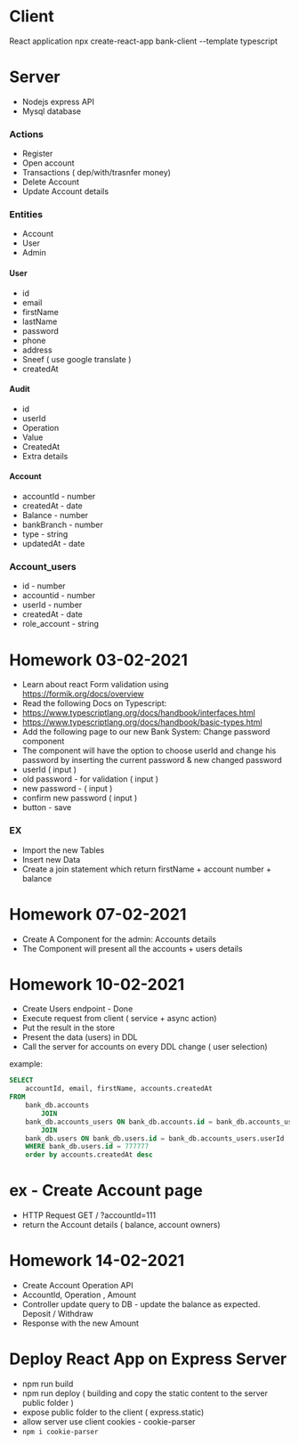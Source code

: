 # Client
React application
npx create-react-app bank-client --template typescript


# Server
- Nodejs express API
- Mysql database

### Actions
- Register
- Open account
- Transactions ( dep/with/trasnfer money)
- Delete Account
- Update Account details


### Entities 
- Account
- User
- Admin 

#### User
- id 
- email
- firstName
- lastName
- password
- phone
- address
- Sneef ( use google translate )
- createdAt

#### Audit 
- id
- userId
- Operation  
- Value
- CreatedAt
- Extra details


#### Account
- accountId - number
- createdAt - date
- Balance - number
- bankBranch - number 
- type - string
- updatedAt - date

### Account_users
- id - number
- accountid - number 
- userId - number 
- createdAt - date
- role_account - string


# Homework 03-02-2021
- Learn about react Form validation using https://formik.org/docs/overview
- Read the following Docs on Typescript:
 - https://www.typescriptlang.org/docs/handbook/interfaces.html
 - https://www.typescriptlang.org/docs/handbook/basic-types.html
- Add the following page to our new Bank System: Change password component
- The component will have the option to choose userId and change his password by inserting the current password & new changed password
- userId ( input )
- old password - for validation ( input )
- new password - ( input )
- confirm new password ( input )
- button - save



### EX 
- Import the new Tables
- Insert new Data
- Create a join statement which return firstName + account number + balance 


# Homework 07-02-2021
- Create A Component for the admin: Accounts details
- The Component will present all the accounts + users details 


# Homework 10-02-2021
- Create Users endpoint - Done
- Execute request from client ( service + async action)
- Put the result in the store
- Present the data (users) in DDL
- Call the server for accounts on every DDL change ( user selection)

example:
```sql
SELECT 
    accountId, email, firstName, accounts.createdAt
FROM
    bank_db.accounts
        JOIN
    bank_db.accounts_users ON bank_db.accounts.id = bank_db.accounts_users.accountId
        JOIN
    bank_db.users ON bank_db.users.id = bank_db.accounts_users.userId 
    WHERE bank_db.users.id = 777777
    order by accounts.createdAt desc


```


# ex - Create Account page
- HTTP Request GET / ?accountId=111
- return the Account details ( balance, account owners)



# Homework 14-02-2021
- Create Account Operation API
- AccountId, Operation , Amount
- Controller update query to DB - update the balance as expected. Deposit / Withdraw 
- Response with the new Amount



# Deploy React App on Express Server
- npm run build
- npm run deploy ( building and copy the static content to the server public folder )
- expose public  folder to the client ( express.static)
- allow server use client cookies - cookie-parser 
- `npm i cookie-parser`
